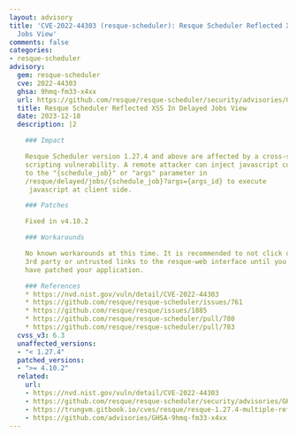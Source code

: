 ```yaml
---
layout: advisory
title: 'CVE-2022-44303 (resque-scheduler): Resque Scheduler Reflected XSS In Delayed
  Jobs View'
comments: false
categories:
- resque-scheduler
advisory:
  gem: resque-scheduler
  cve: 2022-44303
  ghsa: 9hmq-fm33-x4xx
  url: https://github.com/resque/resque-scheduler/security/advisories/GHSA-9hmq-fm33-x4xx
  title: Resque Scheduler Reflected XSS In Delayed Jobs View
  date: 2023-12-18
  description: |2

    ### Impact

    Resque Scheduler version 1.27.4 and above are affected by a cross-site
    scripting vulnerability. A remote attacker can inject javascript code
    to the "{schedule_job}" or "args" parameter in
    /resque/delayed/jobs/{schedule_job}?args={args_id} to execute
     javascript at client side.

    ### Patches

    Fixed in v4.10.2

    ### Workarounds

    No known workarounds at this time. It is recommended to not click on
    3rd party or untrusted links to the resque-web interface until you
    have patched your application.

    ### References
    * https://nvd.nist.gov/vuln/detail/CVE-2022-44303
    * https://github.com/resque/resque-scheduler/issues/761
    * https://github.com/resque/resque/issues/1885
    * https://github.com/resque/resque-scheduler/pull/780
    * https://github.com/resque/resque-scheduler/pull/783
  cvss_v3: 6.3
  unaffected_versions:
  - "< 1.27.4"
  patched_versions:
  - ">= 4.10.2"
  related:
    url:
    - https://nvd.nist.gov/vuln/detail/CVE-2022-44303
    - https://github.com/resque/resque-scheduler/security/advisories/GHSA-9hmq-fm33-x4xx
    - https://trungvm.gitbook.io/cves/resque/resque-1.27.4-multiple-reflected-xss-in-resque-schedule-job
    - https://github.com/advisories/GHSA-9hmq-fm33-x4xx
---
```

